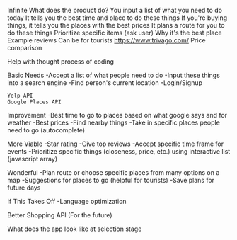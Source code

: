 Infinite
What does the product do?
You input a list of what you need to do today
It tells you the best time and place to do these things
If you're buying things, it tells you the places with the best prices
It plans a route for you to do these things
Prioritize specific items (ask user)
Why it's the best place
Example reviews
Can be for tourists
https://www.trivago.com/
Price comparison

Help with thought process of coding

Basic Needs
-Accept a list of what people need to do
-Input these things into a search engine
-Find person's current location
-Login/Signup

    Yelp API
    Google Places API

Improvement
-Best time to go to places based on what google says and for weather
-Best prices
-Find nearby things
-Take in specific places people need to go (autocomplete)

More Viable
-Star rating
-Give top reviews
-Accept specific time frame for events
-Prioritize specific things (closeness, price, etc.) using interactive list (javascript array)

Wonderful
-Plan route or choose specific places from many options on a map
-Suggestions for places to go (helpful for tourists)
-Save plans for future days

If This Takes Off
-Language optimization

Better Shopping API
(For the future)

What does the app look like at selection stage

